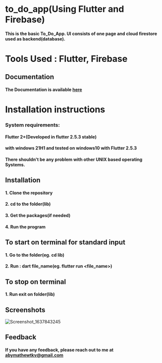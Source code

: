 # to_do_app(Using Flutter and Firebase)



#### This is the basic To_Do_App. UI consists of one page and cloud firestore used as backend(database).
# Tools Used : Flutter, Firebase

## Documentation
#### The Documentation is  available [here](https://flutter.dev/docs)

# Installation instructions
### System requirements:

#### Flutter 2+(Developed  in flutter 2.5.3 stable)
#### with windows 21H1 and tested on windows10 with Flutter 2.5.3
#### There shouldn't be any problem  with other UNIX based operating Systems.

  
## Installation

#### 1. Clone the repository
#### 2. cd to the folder(lib)
#### 3. Get the packages(if needed) 
#### 4. Run the program  


## To start on terminal  for standard input

#### 1. Go  to the folder(eg. cd lib)
#### 2. Run : dart file_name(eg. flutter run <file_name>)

## To stop on terminal

#### 1. Run exit on folder(lib)

## Screenshots


![Screenshot_1637843245](https://user-images.githubusercontent.com/89587285/143442819-7458929b-0902-49a3-a474-bdb8761498c3.png)





## Feedback

#### If you have any feedback, please reach out to me at abymathewtkv@gmail.com



